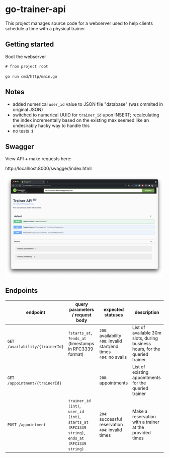 # go-trainer-api

This project manages source code for a webserver used to help clients schedule a time with a physical trainer

## Getting started

Boot the webserver

```shell
# from project root

go run cmd/http/main.go
```

## Notes

- added numerical `user_id` value to JSON file "database" (was ommited in original JSON)
- switched to numerical UUID for `trainer_id` upon INSERT; recalculating the index incrementally based on the existing max seemed like an undesirably hacky way to handle this
- no tests :(

## Swagger
View API + make requests here:

http://localhost:8000/swagger/index.html

![image](/docs/swagger.png)

## Endpoints

|   endpoint    |   query parameters / request body    |   expected statuses | description |
| --------------| --------------------- | ------------------- | ----------- |
| `GET /availability/{trainerId}` | `?starts_at`, `?ends_at` (timestamps in RFC3339 format) | `200`: availability <br /> `400`: invalid start/end times <br /> `404`: no avails | List of available 30m slots, during business hours, for the queried trainer |
| `GET /appointment/{trainerId}` | | `200`: appointments | List of existing appointments for the queried trainer |
| `POST /appointment` | `trainer_id (int)`, `user_id (int)`, `starts_at (RFC3339 string)`, `ends_at (RFC3339 string)` | `204`: successful reservation <br /> `404`: invalid times | Make a reservation with a trainer at the provided times |
